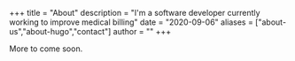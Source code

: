 +++
title = "About"
description = "I'm a software developer currently working to improve medical billing"
date = "2020-09-06"
aliases = ["about-us","about-hugo","contact"]
author = ""
+++

More to come soon.
